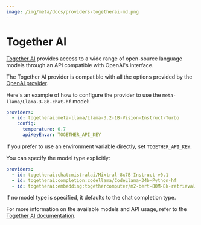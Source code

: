 ```yaml
---
image: /img/meta/docs/providers-togetherai-md.png
---
```


# Together AI

[Together AI](https://www.together.ai/) provides access to a wide range of open-source language models through an API compatible with OpenAI's interface.

The Together AI provider is compatible with all the options provided by the [OpenAI provider](/docs/providers/openai/).

Here's an example of how to configure the provider to use the `meta-llama/Llama-3-8b-chat-hf` model:

```yaml
providers:
  - id: togetherai:meta-llama/Llama-3.2-1B-Vision-Instruct-Turbo
    config:
      temperature: 0.7
      apiKeyEnvar: TOGETHER_API_KEY
```

If you prefer to use an environment variable directly, set `TOGETHER_API_KEY`.

You can specify the model type explicitly:

```yaml
providers:
  - id: togetherai:chat:mistralai/Mixtral-8x7B-Instruct-v0.1
  - id: togetherai:completion:codellama/CodeLlama-34b-Python-hf
  - id: togetherai:embedding:togethercomputer/m2-bert-80M-8k-retrieval
```

If no model type is specified, it defaults to the chat completion type.

For more information on the available models and API usage, refer to the [Together AI documentation](https://docs.together.ai/docs/chat-models).
